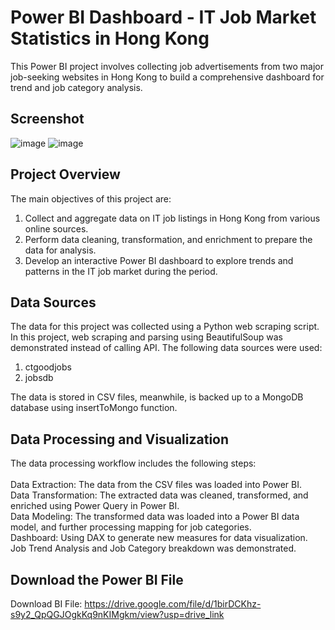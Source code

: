 # Power BI Dashboard - IT Job Market Statistics in Hong Kong 
This Power BI project involves collecting job advertisements from two major job-seeking websites in Hong Kong to build a comprehensive dashboard for trend and job category analysis.

## Screenshot
![image](https://github.com/Dic21/power-bi-it-job-hk/assets/108064133/f2688b17-cd98-4ba7-851e-501b458129c8)
![image](https://github.com/Dic21/power-bi-it-job-hk/assets/108064133/05d9e38c-bcbf-4e08-a815-63b75946570b)


## Project Overview
The main objectives of this project are:
1. Collect and aggregate data on IT job listings in Hong Kong from various online sources.
2. Perform data cleaning, transformation, and enrichment to prepare the data for analysis.
3. Develop an interactive Power BI dashboard to explore trends and patterns in the IT job market during the period.


## Data Sources
The data for this project was collected using a Python web scraping script. In this project, web scraping and parsing using BeautifulSoup was demonstrated instead of calling API.
The following data sources were used:
1. ctgoodjobs
2. jobsdb

The data is stored in CSV files, meanwhile, is backed up to a MongoDB database using insertToMongo function.

## Data Processing and Visualization
The data processing workflow includes the following steps:<br><br>
Data Extraction: The data from the CSV files was loaded into Power BI. <br>
Data Transformation: The extracted data was cleaned, transformed, and enriched using Power Query in Power BI.<br>
Data Modeling: The transformed data was loaded into a Power BI data model, and further processing mapping for job categories.<br>
Dashboard: Using DAX to generate new measures for data visualization. Job Trend Analysis and Job Category breakdown was demonstrated. 

## Download the Power BI File
Download BI File: https://drive.google.com/file/d/1birDCKhz-s9y2_QpQGJOgkKq9nKIMgkm/view?usp=drive_link

